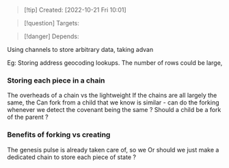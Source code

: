 >[!tip] Created: [2022-10-21 Fri 10:01]

>[!question] Targets: 

>[!danger] Depends: 

Using channels to store arbitrary data, taking advan

Eg: Storing address geocoding lookups.  The number of rows could be large, 

### Storing each piece in a chain
The overheads of a chain vs the lightweight 
If the chains are all largely the same, the
Can fork from a child that we know is similar - can do the forking whenever we detect the covenant being the same ?
Should a child be a fork of the parent ?

### Benefits of forking vs creating
The genesis pulse is already taken care of, so we 
Or should we just make a dedicated chain to store each piece of state ?